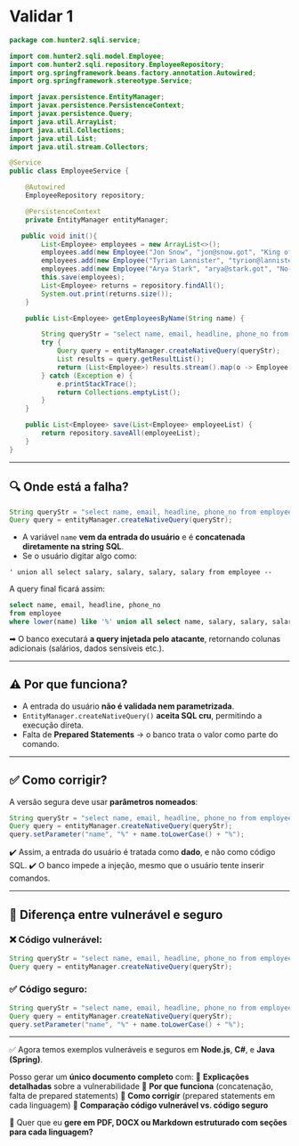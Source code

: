 # Validar 1

```java
package com.hunter2.sqli.service;

import com.hunter2.sqli.model.Employee;
import com.hunter2.sqli.repository.EmployeeRepository;
import org.springframework.beans.factory.annotation.Autowired;
import org.springframework.stereotype.Service;

import javax.persistence.EntityManager;
import javax.persistence.PersistenceContext;
import javax.persistence.Query;
import java.util.ArrayList;
import java.util.Collections;
import java.util.List;
import java.util.stream.Collectors;

@Service
public class EmployeeService {

    @Autowired
    EmployeeRepository repository;

    @PersistenceContext
    private EntityManager entityManager;

   public void init(){
        List<Employee> employees = new ArrayList<>();
        employees.add(new Employee("Jon Snow", "jon@snow.got", "King of the north", "999-999-999", "50000"));
        employees.add(new Employee("Tyrian Lannister", "tyrion@lannister.got", "Hand of the queen", "888-888-888", "100000"));
        employees.add(new Employee("Arya Stark", "arya@stark.got", "No-one", "777-888-888", "22000"));
        this.save(employees);
        List<Employee> returns = repository.findAll();
        System.out.print(returns.size());
    }

    public List<Employee> getEmployeesByName(String name) {

        String queryStr = "select name, email, headline, phone_no from employee where lower(name) like '%" + name.toLowerCase() + "%'";
        try {
            Query query = entityManager.createNativeQuery(queryStr);
            List results = query.getResultList();
            return (List<Employee>) results.stream().map(o -> Employee.fromDO((Object[]) o)).collect(Collectors.toList());
        } catch (Exception e) {
            e.printStackTrace();
            return Collections.emptyList();
        }
    }

    public List<Employee> save(List<Employee> employeeList) {
        return repository.saveAll(employeeList);
    }
}
```

---

## 🔍 Onde está a falha?

```java
String queryStr = "select name, email, headline, phone_no from employee where lower(name) like '%" + name.toLowerCase() + "%'";
Query query = entityManager.createNativeQuery(queryStr);
```

* A variável `name` **vem da entrada do usuário** e é **concatenada diretamente na string SQL**.
* Se o usuário digitar algo como:

```
' union all select salary, salary, salary, salary from employee -- 
```

A query final ficará assim:

```sql
select name, email, headline, phone_no 
from employee 
where lower(name) like '%' union all select name, salary, salary, salary, salary from employee -- %'
```

➡ O banco executará **a query injetada pelo atacante**, retornando colunas adicionais (salários, dados sensíveis etc.).

---

## ⚠️ **Por que funciona?**

* A entrada do usuário **não é validada nem parametrizada**.
* `EntityManager.createNativeQuery()` **aceita SQL cru**, permitindo a execução direta.
* Falta de **Prepared Statements** → o banco trata o valor como parte do comando.

---

## ✅ **Como corrigir?**

A versão segura deve usar **parâmetros nomeados**:

```java
String queryStr = "select name, email, headline, phone_no from employee where lower(name) like :name";
Query query = entityManager.createNativeQuery(queryStr);
query.setParameter("name", "%" + name.toLowerCase() + "%");
```

✔️ Assim, a entrada do usuário é tratada como **dado**, e não como código SQL.
✔️ O banco impede a injeção, mesmo que o usuário tente inserir comandos.

---

## 🔑 **Diferença entre vulnerável e seguro**

### ❌ Código vulnerável:

```java
String queryStr = "select name, email, headline, phone_no from employee where lower(name) like '%" + name.toLowerCase() + "%'";
Query query = entityManager.createNativeQuery(queryStr);
```

### ✅ Código seguro:

```java
String queryStr = "select name, email, headline, phone_no from employee where lower(name) like :name";
Query query = entityManager.createNativeQuery(queryStr);
query.setParameter("name", "%" + name.toLowerCase() + "%");
```

---

✅ Agora temos exemplos vulneráveis e seguros em **Node.js**, **C#**, e **Java (Spring)**.

Posso gerar um **único documento completo** com:
📌 **Explicações detalhadas** sobre a vulnerabilidade
📌 **Por que funciona** (concatenação, falta de prepared statements)
📌 **Como corrigir** (prepared statements em cada linguagem)
📌 **Comparação código vulnerável vs. código seguro**

🔹 Quer que eu **gere em PDF, DOCX ou Markdown estruturado com seções para cada linguagem?**
